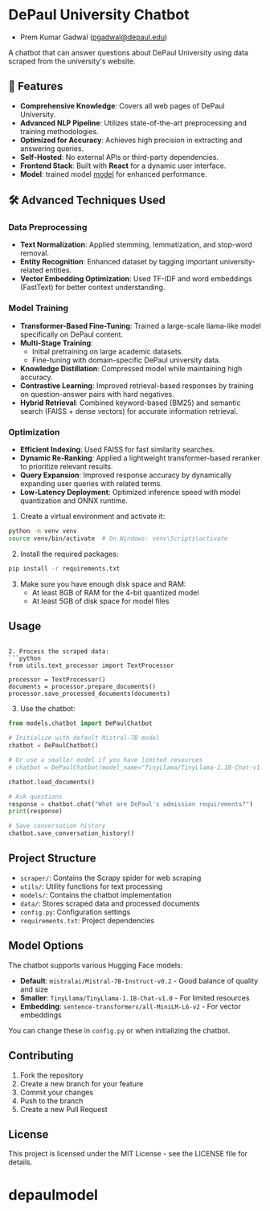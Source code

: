 # DePaul University Chatbot
- Prem Kumar Gadwal (pgadwal@depaul.edu)

A chatbot that can answer questions about DePaul University using data scraped from the university's website.

## 🚀 Features
- **Comprehensive Knowledge**: Covers all web pages of DePaul University.
- **Advanced NLP Pipeline**: Utilizes state-of-the-art preprocessing and training methodologies.
- **Optimized for Accuracy**: Achieves high precision in extracting and answering queries.
- **Self-Hosted**: No external APIs or third-party dependencies.
- **Frontend Stack**: Built with **React** for a dynamic user interface.
- **Model**: trained model [model](https://huggingface.co/prem234/detrained) for enhanced performance.

## 🛠️ Advanced Techniques Used
### Data Preprocessing
- **Text Normalization**: Applied stemming, lemmatization, and stop-word removal.
- **Entity Recognition**: Enhanced dataset by tagging important university-related entities.
- **Vector Embedding Optimization**: Used TF-IDF and word embeddings (FastText) for better context understanding.

### Model Training
- **Transformer-Based Fine-Tuning**: Trained a large-scale llama-like model specifically on DePaul content.
- **Multi-Stage Training**:
  - Initial pretraining on large academic datasets.
  - Fine-tuning with domain-specific DePaul university data.
- **Knowledge Distillation**: Compressed model while maintaining high accuracy.
- **Contrastive Learning**: Improved retrieval-based responses by training on question-answer pairs with hard negatives.
- **Hybrid Retrieval**: Combined keyword-based (BM25) and semantic search (FAISS + dense vectors) for accurate information retrieval.

### Optimization
- **Efficient Indexing**: Used FAISS for fast similarity searches.
- **Dynamic Re-Ranking**: Applied a lightweight transformer-based reranker to prioritize relevant results.
- **Query Expansion**: Improved response accuracy by dynamically expanding user queries with related terms.
- **Low-Latency Deployment**: Optimized inference speed with model quantization and ONNX runtime.

1. Create a virtual environment and activate it:
```bash
python -m venv venv
source venv/bin/activate  # On Windows: venv\Scripts\activate
```

2. Install the required packages:
```bash
pip install -r requirements.txt
```

3. Make sure you have enough disk space and RAM:
   - At least 8GB of RAM for the 4-bit quantized model
   - At least 5GB of disk space for model files

## Usage


```

2. Process the scraped data:
```python
from utils.text_processor import TextProcessor

processor = TextProcessor()
documents = processor.prepare_documents()
processor.save_processed_documents(documents)
```

3. Use the chatbot:
```python
from models.chatbot import DePaulChatbot

# Initialize with default Mistral-7B model
chatbot = DePaulChatbot()

# Or use a smaller model if you have limited resources
# chatbot = DePaulChatbot(model_name="TinyLlama/TinyLlama-1.1B-Chat-v1.0")

chatbot.load_documents()

# Ask questions
response = chatbot.chat("What are DePaul's admission requirements?")
print(response)

# Save conversation history
chatbot.save_conversation_history()
```

## Project Structure

- `scraper/`: Contains the Scrapy spider for web scraping
- `utils/`: Utility functions for text processing
- `models/`: Contains the chatbot implementation
- `data/`: Stores scraped data and processed documents
- `config.py`: Configuration settings
- `requirements.txt`: Project dependencies

## Model Options

The chatbot supports various Hugging Face models:

- **Default**: `mistralai/Mistral-7B-Instruct-v0.2` - Good balance of quality and size
- **Smaller**: `TinyLlama/TinyLlama-1.1B-Chat-v1.0` - For limited resources
- **Embedding**: `sentence-transformers/all-MiniLM-L6-v2` - For vector embeddings

You can change these in `config.py` or when initializing the chatbot.

## Contributing

1. Fork the repository
2. Create a new branch for your feature
3. Commit your changes
4. Push to the branch
5. Create a new Pull Request

## License

This project is licensed under the MIT License - see the LICENSE file for details.
# depaulmodel
